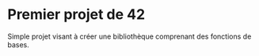 # Premier projet de 42

Simple projet visant à créer une bibliothèque comprenant des fonctions de bases.

